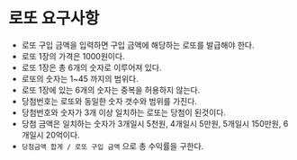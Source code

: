 # 로또 요구사항
- 로또 구입 금액을 입력하면 구입 금액에 해당하는 로또를 발급해야 한다.
- 로또 1장의 가격은 1000원이다.
- 로또 1장은 총 6개의 숫자로 이루어져 있다.
- 로또의 숫자는 1~45 까지의 범위다.
- 로또 1장에 있는 6개의 숫자는 중복을 허용하지 않는다.
- 당첨번호는 로또와 동일한 숫자 갯수와 범위를 가진다.
- 당첨번호와 숫자가 3개 이상 일치하는 로또는 당첨이 된것이다.
- 당첨 금액은 일치하는 숫자가 3개일시 5천원, 4개일시 5만원, 5개일시 150만원, 6개일시 20억이다.
- `당첨금액 합계 / 로또 구입 금액` 으로 총 수익률을 구한다.
